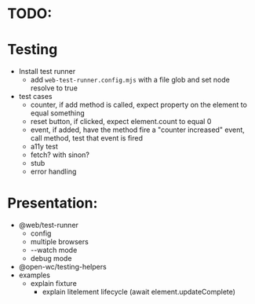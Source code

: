 # TODO:

# Testing

- Install test runner
  - add `web-test-runner.config.mjs` with a file glob and set node resolve to true
- test cases
  - counter, if add method is called, expect property on the element to equal something
  - reset button, if clicked, expect element.count to equal 0
  - event, if added, have the method fire a "counter increased" event, call method, test that event is fired
  - a11y test
  - fetch? with sinon?
  - stub
  - error handling

# Presentation:

- @web/test-runner
  - config
  - multiple browsers
  - --watch mode
  - debug mode
- @open-wc/testing-helpers
- examples
  - explain fixture
    - explain litelement lifecycle (await element.updateComplete)

